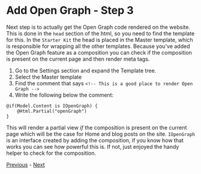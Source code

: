 # Add Open Graph - Step 3
Next step is to actually get the Open Graph code rendered on the website. This is done in the `head` section of the html, so you need to find the template for this. In the `Starter Kit` the head is placed in the Master template, which is responsible for wrapping all the other templates. Because you've added the Open Graph feature as a composition you can check if the composition is present on the current page and then render meta tags.

1. Go to the Settings section and expand the Template tree.
2. Select the Master template
3. Find the comment that says `<!-- This is a good place to render Open Graph -->`
4. Write the following below the comment:

```
@if(Model.Content is IOpenGraph) {
    @Html.Partial("openGraph")
}
```
This will render a partial view *if* the composition is present on the current page which will be the case for Home and blog posts on the site. `IOpenGraph` is an interface created by adding the composition, if you know how that works you can see how powerful this is. If not, just enjoyed the handy helper to check for the composition.

[Previous](step-1.md) - [Next](step-4.md)